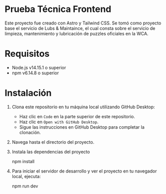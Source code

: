 # Prueba Técnica Frontend

Este proyecto fue creado con Astro y Tailwind CSS.
Se tomó como proyecto base el servicio de Lubs & Maintaince,
el cual consta sobre el servicio de limpieza, mantenimiento y lubricación
de puzzles oficiales en la WCA.

# Requisitos

- Node.js v14.15.1 o superior
- npm v6.14.8 o superior

# Instalación

1. Clona este repositorio en tu máquina local utilizando GitHub Desktop:

   - Haz clic en `Code` en la parte superior de este repositorio.
   - Haz clic en `Open with GitHub Desktop`.
   - Sigue las instrucciones en GitHub Desktop para completar la clonación.

2. Navega hasta el directorio del proyecto.

3. Instala las dependencias del proyecto
    
    npm install

4. Para iniciar el servidor de desarrollo y ver el proyecto en tu navegador local, ejecuta:

    npm run dev

